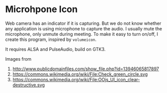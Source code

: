 # Microhpone Icon

Web camera has an indicator if it is capturing.
But we do not know whether any application is using microphone to capture the audio.
I usually mute the microphone, only unmute during meeting.
To make it easy to turn on/off, I create this program, inspired by `volumeicon`.

It requires ALSA and PulseAudio, build on GTK3.

Images from

1. http://www.publicdomainfiles.com/show_file.php?id=13946065817897
2. https://commons.wikimedia.org/wiki/File:Check_green_circle.svg
3. https://commons.wikimedia.org/wiki/File:OOjs_UI_icon_clear-destructive.svg
